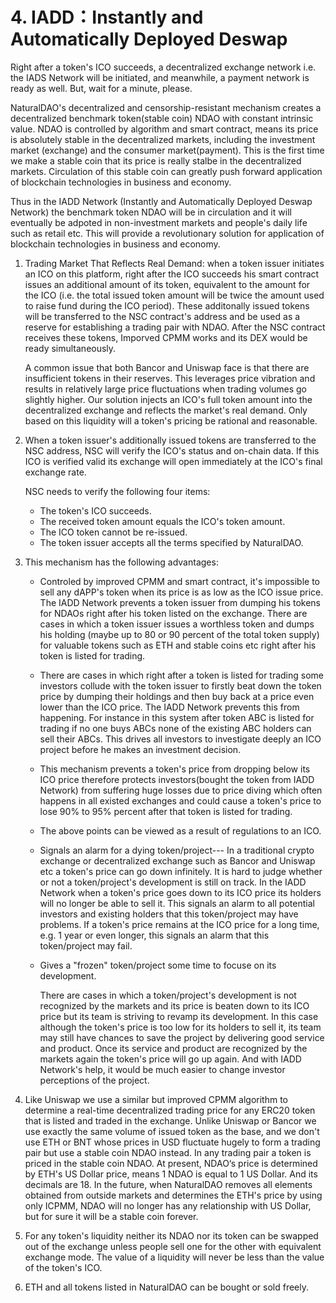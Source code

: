 # 4. IADD：Instantly and Automatically Deployed Deswap

Right after a token's ICO succeeds, a decentralized exchange network i.e. the IADS Network will be initiated, and meanwhile, a payment network is ready as well. But, wait for a minute, please.

NaturalDAO's decentralized and censorship-resistant mechanism creates a decentralized benchmark token\(stable coin\) NDAO with constant intrinsic value. NDAO is controlled by algorithm and smart contract, means its price is absolutely stable in the decentralized markets, including the investment market \(exchange\) and the consumer market\(payment\). This is the first time we make a stable coin that its price is really stalbe in the decentralized markets. Circulation of this stable coin can greatly push forward application of blockchain technologies in business and economy.

Thus in the IADD Network \(Instantly and Automatically Deployed  Deswap Network\) the benchmark token NDAO will be in circulation and it will eventually be adpoted in non-investment markets and people's daily life such as retail etc. This will provide a revolutionary solution for application of blockchain technologies in business and economy.  

1. Trading Market That Reflects Real Demand: when a token issuer initiates an ICO on this platform, right after the ICO succeeds his smart contract issues an additional amount of its token, equivalent to the amount for the ICO \(i.e. the total issued token amount will be twice the amount used to raise fund during the ICO period\). These additonally issued tokens will be transferred to the NSC contract's address and be used as a reserve for establishing a trading pair with NDAO. After the NSC contract receives these tokens, Imporved CPMM works and its DEX would be ready simultaneously.

   A common issue that both Bancor and Uniswap face is that there are insufficient tokens in their reserves. This leverages price vibration and results in relatively large price fluctuations when trading volumes go slightly higher. Our solution injects an ICO's full token amount into the decentralized exchange and reflects the market's real demand. Only based on this liquidity will a token's pricing be rational and reasonable.

2. When a token issuer's additionally issued tokens are transferred to the NSC address, NSC will verify the ICO's status and on-chain data. If this ICO is verified valid its exchange will open immediately at the ICO's final exchange rate.

   NSC needs to verify the following four items:

   * The token's ICO succeeds.
   * The received token amount equals the ICO's token amount.
   * The ICO token cannot be re-issued.
   * The token issuer accepts all the terms specified by NaturalDAO.

3. This mechanism has the following advantages:
   * Controled by improved CPMM and smart contract, it's impossible to sell any dAPP's token when its price is as low as the ICO issue price. The IADD Network prevents a token issuer from dumping his tokens for NDAOs right after his token listed on the exchange. There are cases in which a token issuer issues a worthless token and dumps his holding \(maybe up to 80 or 90 percent of the total token supply\) for valuable tokens such as ETH and stable coins etc right after his token is listed for trading.
   * There are cases in which right after a token is listed for trading some investors collude with the token issuer to firstly beat down the token price by dumping their holdings and then buy back at a price even lower than the ICO price. The IADD Network prevents this from happening. For instance in this system after token ABC is listed for trading if no one buys ABCs none of the existing ABC holders can sell their ABCs. This drives all investors to investigate deeply an ICO project before he makes an investment decision.
   * This mechanism prevents a token's price from dropping below its ICO price therefore protects investors\(bought the token from IADD Network\) from suffering huge losses due to price diving which often happens in all existed exchanges and could cause a token's price to lose 90% to 95% percent after that token is listed for trading.
   * The above points can be viewed as a result of regulations to an ICO.
   * Signals an alarm for a dying token/project--- In a traditional crypto exchange or decentralized exchange such as Bancor and Uniswap etc a token's price can go down infinitely. It is hard to judge whether or not a token/project's development is still on track. In the IADD Network when a token's price goes down to its ICO price its holders will no longer be able to sell it. This signals an alarm to all potential investors and existing holders that this token/project may have problems. If a token's price remains at the ICO price for a long time, e.g. 1 year or even longer, this signals an alarm that this token/project may fail.
   * Gives a "frozen" token/project some time to focuse on its development.

     There are cases in which a token/project's development is not recognized by the markets and its price is beaten down to its ICO price but its team is striving to revamp its development. In this case although the token's price is too low for its holders to sell it, its team may still have chances to save the project by delivering good service and product. Once its service and product are recognized by the markets again the token's price will go up again. And with IADD Network's help, it would be much easier to change investor perceptions of the project.
4. Like Uniswap we use a similar but improved CPMM algorithm to determine a real-time decentralized trading price for any ERC20 token that is listed and traded in the exchange. Unlike Uniswap or Bancor we use exactly the same volume of issued token as the base, and we don't use ETH or BNT whose prices in USD fluctuate hugely to form a trading pair but use a stable coin NDAO instead. In any trading pair a token is priced in the stable coin NDAO. At present, NDAO‘s price is determined by ETH's US Dollar price, means 1 NDAO is equal to 1 US Dollar. And its decimals are 18. In the future, when NaturalDAO removes all elements obtained from outside markets and determines the ETH's price by using only ICPMM, NDAO will no longer has any relationship with US Dollar, but for sure it will be a stable coin forever.

5. For any token's liquidity neither its NDAO nor its token can be swapped out of the exchange unless people sell one for the other with equivalent exchange mode. The value of a liquidity will never be less than the value of the token's ICO.

6. ETH and all tokens listed in NaturalDAO can be bought or sold freely.

